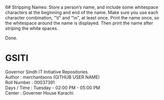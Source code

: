 6# Stripping Names: Store a person’s name, and include some whitespace characters at the beginning and end of the name.
   Make sure you use each character combination, "\t" and "\n", at least once. Print the name once, so the whitespace
   around the name is displayed. Then print the name after striping the white spaces.

Done.



# GSITI
Governor Sindh IT Initiative Repositories <br>
Author       : merchantsons (GITHUB USER NAME) <br>
Roll Number  : 00037391 <br>
Days / Time  : Tuesday - 02:00 PM - 05:00 PM <br>
Center       : Governer House Karachi <br>
